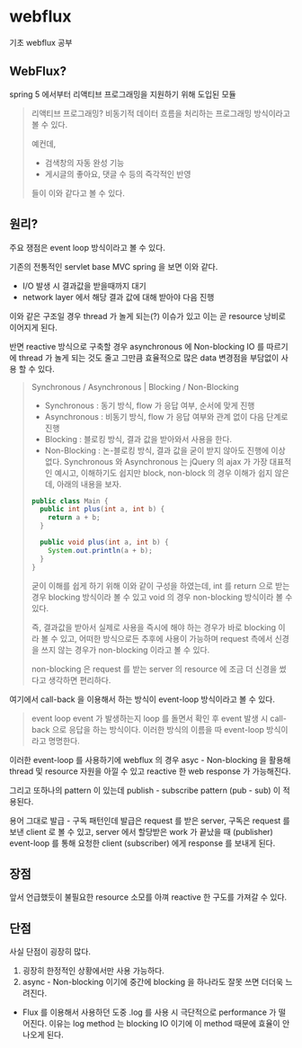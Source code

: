 # webflux
기초 webflux 공부

## WebFlux?

spring 5 에서부터 리액티브 프로그래밍을 지원하기 위해 도입된 모듈

> 리액티브 프로그래밍?
> 비동기적 데이터 흐름을 처리하는 프로그래밍 방식이라고 볼 수 있다.
> 
> 예컨데,
> - 검색창의 자동 완성 기능
> - 게시글의 좋아요, 댓글 수 등의 즉각적인 반영
> 
> 들이 이와 같다고 볼 수 있다.

## 원리?

주요 쟁점은 event loop 방식이라고 볼 수 있다.

기존의 전통적인 servlet base MVC spring 을 보면 이와 같다.

- I/O 발생 시 결과값을 받을때까지 대기
- network layer 에서 해당 결과 값에 대해 받아야 다음 진행

이와 같은 구조일 경우 thread 가 놀게 되는(?) 이슈가 있고 이는 곧 resource 낭비로 이어지게 된다.

반면 reactive 방식으로 구축할 경우 asynchronous 에 Non-blocking IO 를 따르기에 thread 가 놀게 되는 것도 줄고
그만큼 효율적으로 많은 data 변경점을 부담없이 사용 할 수 있다.

> Synchronous / Asynchronous | Blocking / Non-Blocking
> 
> - Synchronous : 동기 방식, flow 가 응답 여부, 순서에 맞게 진행
> - Asynchronous : 비동기 방식, flow 가 응답 여부와 관계 없이 다음 단계로 진행 
> - Blocking : 블로킹 방식, 결과 값을 받아와서 사용을 한다.
> - Non-Blocking : 논-블로킹 방식, 결과 값을 굳이 받지 않아도 진행에 이상 없다.
> Synchronous 와 Asynchronous 는 jQuery 의 ajax 가 가장 대표적인 예시고, 이해하기도 쉽지만 block, non-block 의 경우 이해가 쉽지 않은데, 아래의 내용을 보자.
> ```java
> public class Main {
>   public int plus(int a, int b) {
>     return a + b;
>   }
> 
>   public void plus(int a, int b) {
>     System.out.println(a + b);
>   }
> }
> ```
> 굳이 이해를 쉽게 하기 위해 이와 같이 구성을 하였는데, int 를 return 으로 받는 경우 blocking 방식이라 볼 수 있고 void 의 경우 non-blocking 방식이라 볼 수 있다. 
> 
> 즉, 결과값을 받아서 실제로 사용을 즉시에 해야 하는 경우가 바로 blocking 이라 볼 수 있고, 어떠한 방식으로든 추후에 사용이 가능하며 request 측에서 신경을 쓰지 않는 경우가 non-blocking 이라고 볼 수 있다.
>
> non-blocking 은 request 를 받는 server 의 resource 에 조금 더 신경을 썼다고 생각하면 편리하다.

여기에서 call-back 을 이용해서 하는 방식이 event-loop 방식이라고 볼 수 있다.

> event loop
> event 가 발생하는지 loop 를 돌면서 확인 후 event 발생 시 call-back 으로 응답을 하는 방식이다. 
> 이러한 방식의 이름을 따 event-loop 방식이라고 명명한다.

이러한 event-loop 를 사용하기에 webflux 의 경우 asyc - Non-blocking 을 활용해 thread 및 resource 자원을 아낄 수 있고 reactive 한 web response 가 가능해진다.

그리고 또하나의 pattern 이 있는데 publish - subscribe pattern (pub - sub) 이 적용된다.

용어 그대로 발급 - 구독 패턴인데 발급은 request 를 받은 server, 구독은 request 를 보낸 client 로 볼 수 있고, 
server 에서 할당받은 work 가 끝났을 때 (publisher) 
event-loop 를 통해 요청한 client (subscriber) 에게 response 를 보내게 된다.

## 장점

앞서 언급했듯이 불필요한 resource 소모를 아껴 reactive 한 구도를 가져갈 수 있다.

## 단점

사실 단점이 굉장히 많다.

1. 굉장히 한정적인 상황에서만 사용 가능하다.
2. async - Non-blocking 이기에 중간에 blocking 을 하나라도 잘못 쓰면 더더욱 느려진다.
  - Flux 를 이용해서 사용하던 도중 .log 를 사용 시 극단적으로 performance 가 떨어진다. 이유는 log method 는 blocking IO 이기에 이 method 때문에 효율이 안나오게 된다.
